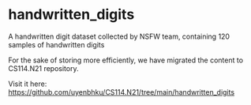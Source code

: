 # handwritten_digits
A handwritten digit dataset collected by NSFW team, containing 120 samples of handwritten digits


For the sake of storing more efficiently, we have migrated the content to CS114.N21 repository.

Visit it here: https://github.com/uyenbhku/CS114.N21/tree/main/handwritten_digits
